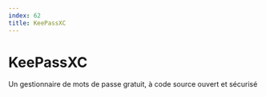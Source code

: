 ```yaml
---
index: 62
title: KeePassXC
---
```

# KeePassXC

Un gestionnaire de mots de passe gratuit, à code source ouvert et sécurisé